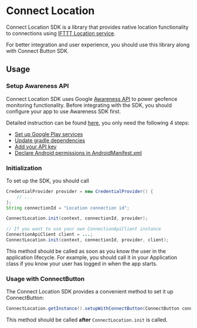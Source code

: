 # Connect Location
Connect Location SDK is a library that provides native location functionality to connections using [IFTTT Location service](https://ifttt.com/location).

For better integration and user experience, you should use this library along with Connect Button SDK.

## Usage
### Setup Awareness API
Connect Location SDK uses Google [Awareness API](https://developers.google.com/awareness) to power geofence monitoring functionality. Before integrating with the SDK, you should configure your app to use Awareness SDK first.

Detailed instruction can be found [here](https://developers.google.com/awareness/android-api/get-started), you only need the following 4 steps:
* [Set up Google Play services](https://developers.google.com/awareness/android-api/get-started#set_up_google_play_services)
* [Update gradle dependencies](https://developers.google.com/awareness/android-api/get-started#update_gradle_dependencies)
* [Add your API key](https://developers.google.com/awareness/android-api/get-started#add_your_api_key)
* [Declare Android permissions in AndroidManifest.xml](https://developers.google.com/awareness/android-api/get-started#declare_android_permissions_in_androidmanifestxml) 

### Initialization
To set up the SDK, you should call
```java
CredentialProvider provider = new CredentialProvider() {
    // ...
};
String connectionId = "Location connection id";

ConnectLocation.init(context, connectionId, provider);

// If you want to use your own ConnectionApiClient instance
ConnectionApiClient client = ...;
ConnectLocation.init(context, connectionId, provider, client);
``` 
This method should be called as soon as you know the user in the application lifecycle. For example, you should call it in your Application class if you know your user has logged in when the app starts.

### Usage with ConnectButton
The Connect Location SDK provides a convenient method to set it up ConnectButton:
```java
ConnectLocation.getInstance().setupWithConnectButton(ConnectButton connectButton);
```
This method should be called **after** `ConnectLocation.init` is called.

